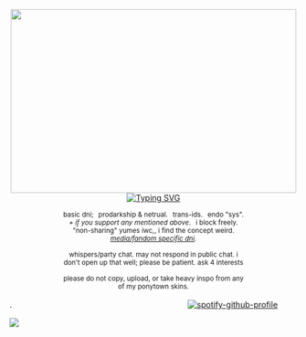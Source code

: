 <p align="center"> <img src="https://64.media.tumblr.com/a11b2899f3141275c63bff980a83c7c0/8cf0c84948d40482-7d/s2048x3072/f67760de03498a44d6ac2958cbaceb614fa3fa57.pnj" width="500" height="322"/> <br> <a href="https://git.io/typing-svg"><img src="https://readme-typing-svg.demolab.com?font=IM+Fell+DW+Pica&size=12&duration=1500&pause=1000&color=000094&center=true&vCenter=true&width=300&lines=you+keep+me+under+your+spell.;it's+like+i+waited+too+long.;but+all+the+scars+you+can+see%2C;they're+permanent%2C+i+am+not." alt="Typing SVG" /></a> </p>
<p align="center"> <sub> basic dni;⠀prodarkship & netrual.⠀trans-ids.⠀endo "sys". <br> <i>+ if you support any mentioned above</i>.⠀i block freely. <br> "non-sharing" yumes iwc,, i find the concept weird. <br> <i><a href="https://rentry.co/goregvt">media/fandom specific dni</a>.</i> </sub> </p>
<p align="center"> <sub> whispers/party chat. may not respond in public chat. i <br> don't open up that well; please be patient. ask 4 interests </sub> </p>
<p align="center"> <sub> please do not copy, upload, or take heavy inspo from any <br> of my ponytown skins. </sub> </p>

.　　　　　　　　　　　　　　　　　　　　　　[![spotify-github-profile](https://spotify-github-profile.kittinanx.com/api/view?uid=31vynno5s7xnza4np5b5f6dbgiga&cover_image=false&theme=natemoo-re&show_offline=false&background_color=121212&interchange=false&bar_color=000094&bar_color_cover=false)](https://spotify-github-profile.kittinanx.com/api/view?uid=31vynno5s7xnza4np5b5f6dbgiga&redirect=true)

![](https://komarev.com/ghpvc/?username=zompyre&color=000094&label=Earthrealm+Champions&style=pixel)
